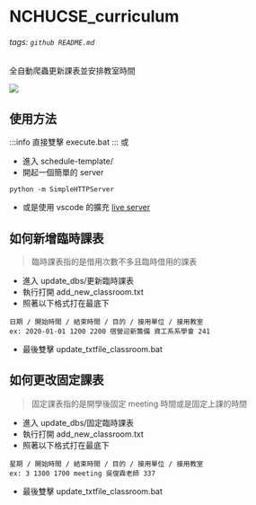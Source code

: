 NCHUCSE_curriculum
===
###### tags: `github README.md`

全自動爬蟲更新課表並安排教室時間

![](https://i.imgur.com/w0L67K1.png)

## 使用方法
:::info
直接雙擊 execute.bat
:::
或
* 進入 schedule-template/
* 開起一個簡單的 server
```
python -m SimpleHTTPServer
```
* 或是使用 vscode 的擴充 [live server](https://marketplace.visualstudio.com/items?itemName=ritwickdey.LiveServer)

## 如何新增臨時課表
> 臨時課表指的是借用次數不多且臨時借用的課表
* 進入 update_dbs/更新臨時課表
* 執行打開 add_new_classroom.txt
* 照著以下格式打在最底下
```
日期 / 開始時間 / 結束時間 / 目的 / 接用單位 / 接用教室
ex: 2020-01-01 1200 2200 宿營迎新籌備 資工系系學會 241
```
* 最後雙擊 update_txtfile_classroom.bat 

## 如何更改固定課表
> 固定課表指的是開學後固定 meeting 時間或是固定上課的時間
* 進入 update_dbs/固定臨時課表
* 執行打開 add_new_classroom.txt
* 照著以下格式打在最底下
```
星期 / 開始時間 / 結束時間 / 目的 / 接用單位 / 接用教室
ex: 3 1300 1700 meeting 吳俊霖老師 337
```
* 最後雙擊 update_txtfile_classroom.bat 